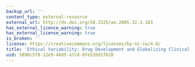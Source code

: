 ```yaml
---
backup_url: ''
content_type: external-resource
external_url: http://dx.doi.org/10.1525/ae.2005.32.2.183
has_external_licence_warning: true
has_external_license_warning: true
is_broken: ''
license: https://creativecommons.org/licenses/by-nc-sa/4.0/
title: 'Ethical Variability: Drug Development and Globalizing Clinical Trials'
uid: 5898c5f8-12e9-46d5-a7cd-8fe526d1f628
---
```


